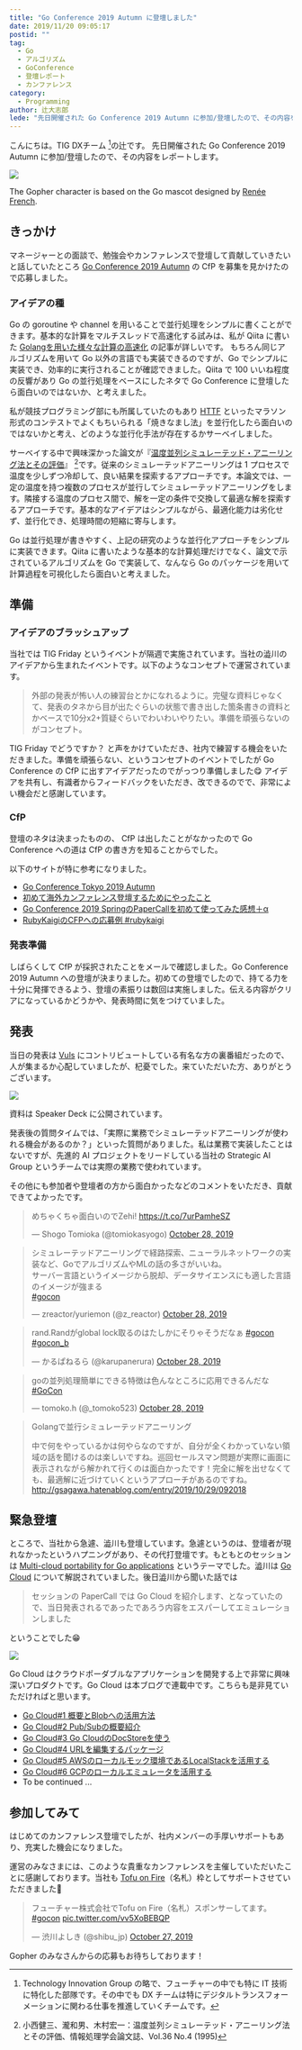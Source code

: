 ```yaml
---
title: "Go Conference 2019 Autumn に登壇しました"
date: 2019/11/20 09:05:17
postid: ""
tag:
  - Go
  - アルゴリズム
  - GoConference
  - 登壇レポート
  - カンファレンス
category:
  - Programming
author: 辻大志郎
lede: "先日開催された Go Conference 2019 Autumn に参加/登壇したので、その内容をレポートします。"
---
```

こんにちは。TIG DXチーム [^2]の辻です。
先日開催された Go Conference 2019 Autumn に参加/登壇したので、その内容をレポートします。

<img src="/images/20191120/gopher-kun.jpg" class="img-small-size" loading="lazy">

The Gopher character is based on the Go mascot designed by [Renée French](http://reneefrench.blogspot.com/).

 [^2]: Technology Innovation Group の略で、フューチャーの中でも特に IT 技術に特化した部隊です。その中でも DX チームは特にデジタルトランスフォーメーションに関わる仕事を推進していくチームです。

## きっかけ

マネージャーとの面談で、勉強会やカンファレンスで登壇して貢献していきたいと話していたところ [Go Conference 2019 Autumn](https://www.papercall.io/gocon-tokyo-2019-autumn) の CfP を募集を見かけたので応募しました。

### アイデアの種

Go の goroutine や channel を用いることで並行処理をシンプルに書くことができます。基本的な計算をマルチスレッドで高速化する試みは、私が Qiita に書いた [Golangを用いた様々な計算の高速化](https://qiita.com/tutuz/items/057452fbbe9a5ae26d37) の記事が詳しいです。
もちろん同じアルゴリズムを用いて Go 以外の言語でも実装できるのですが、Go でシンプルに実装でき、効率的に実行されることが確認できました。Qiita で 100 いいね程度の反響があり Go の並行処理をベースにしたネタで Go Conference に登壇したら面白いのではないか、と考えました。

私が競技プログラミング部にも所属していたのもあり [HTTF](https://atcoder.jp/contests/future-contest-2020-qual) といったマラソン形式のコンテストでよくもちいられる「焼きなまし法」を並行化したら面白いのではないかと考え、どのような並行化手法が存在するかサーベイしました。

サーベイする中で興味深かった論文が『[温度並列シミュレーテッド・アニーリング法とその評価](https://ipsj.ixsq.nii.ac.jp/ej/?action=repository_uri&item_id=13940&file_id=1&file_no=1)』 [^1]です。従来のシミュレーテッドアニーリングは 1 プロセスで温度を少しずつ冷却して、良い結果を探索するアプローチです。本論文では、一定の温度を持つ複数のプロセスが並行してシミュレーテッドアニーリングをします。隣接する温度のプロセス間で、解を一定の条件で交換して最適な解を探索するアプローチです。基本的なアイデアはシンプルながら、最適化能力は劣化せず、並行化でき、処理時間の短縮に寄与します。

 [^1]: 小西健三、瀧和男、木村宏一：温度並列シミュレーテッド・アニーリング法とその評価、情報処理学会論文誌、Vol.36 No.4 (1995)

Go は並行処理が書きやすく、上記の研究のような並行化アプローチをシンプルに実装できます。Qiita に書いたような基本的な計算処理だけでなく、論文で示されているアルゴリズムを Go で実装して、なんなら Go のパッケージを用いて計算過程を可視化したら面白いと考えました。

## 準備

### アイデアのブラッシュアップ

当社では TIG Friday というイベントが隔週で実施されています。当社の澁川のアイデアから生まれたイベントです。以下のようなコンセプトで運営されています。

> 外部の発表が怖い人の練習台とかになれるように。完璧な資料じゃなくて、発表のタネから目が出たぐらいの状態で書き出した箇条書きの資料とかベースで10分x2+質疑ぐらいでわいわいやりたい。準備を頑張らないのがコンセプト。

TIG Friday でどうですか？ と声をかけていただき、社内で練習する機会をいただきました。準備を頑張らない、というコンセプトのイベントでしたが Go Conference の CfP に出すアイデアだったのでがっつり準備しました😋
アイデアを共有し、有識者からフィードバックをいただき、改できるのでで、非常によい機会だと感謝しています。

### CfP

登壇のネタは決まったものの、 CfP は出したことがなかったので Go Conference への道は CfP の書き方を知ることからでした。

以下のサイトが特に参考になりました。

- [Go Conference Tokyo 2019 Autumn](https://www.papercall.io/gocon-tokyo-2019-autumn)
- [初めて海外カンファレンス登壇するためにやったこと](https://blog.monochromegane.com/blog/2019/08/11/toward_the_oversea_conference/)
- [Go Conference 2019 SpringのPaperCallを初めて使ってみた感想＋α](https://ymotongpoo.hatenablog.com/entry/2019/04/25/001319)
- [RubyKaigiのCFPへの応募例 #rubykaigi](https://www.clear-code.com/blog/2017/6/6.html)

### 発表準備

しばらくして CfP が採択されたことをメールで確認しました。Go Conference 2019 Autumn への登壇が決まりました。初めての登壇でしたので、持てる力を十分に発揮できるよう、登壇の素振りは数回は実施しました。伝える内容がクリアになっているかどうかや、発表時間に気をつけていました。

## 発表

当日の発表は [Vuls](https://github.com/future-architect/vuls) にコントリビュートしている有名な方の裏番組だったので、人が集まるか心配していましたが、杞憂でした。来ていただいた方、ありがとうございます。

<img src="/images/20191120/photo_20191120_01.jpeg" loading="lazy">

資料は Speaker Deck に公開されています。

<script async class="speakerdeck-embed" data-id="01855be763dc46f18bfba1cf8d60f147" data-ratio="1.77777777777778" src="//speakerdeck.com/assets/embed.js"></script>

発表後の質問タイムでは、「実際に業務でシミュレーテッドアニーリングが使われる機会があるのか？」といった質問がありました。私は業務で実装したことはないですが、先進的 AI プロジェクトをリードしている当社の Strategic AI Group というチームでは実際の業務で使われています。

その他にも参加者や登壇者の方から面白かったなどのコメントをいただき、貢献できてよかったです。

<blockquote class="twitter-tweet"><p lang="ja" dir="ltr">めちゃくちゃ面白いのでZehi! <a href="https://t.co/7urPamheSZ">https://t.co/7urPamheSZ</a></p>&mdash; Shogo Tomioka (@tomiokasyogo) <a href="https://twitter.com/tomiokasyogo/status/1188716537110093824?ref_src=twsrc%5Etfw">October 28, 2019</a></blockquote> <script async src="https://platform.twitter.com/widgets.js" charset="utf-8"></script>

<blockquote class="twitter-tweet"><p lang="ja" dir="ltr">シミュレーテッドアニーリングで経路探索、ニューラルネットワークの実装など、GoでアルゴリズムやMLの話の多さがいいね。<br>サーバー言語というイメージから脱却、データサイエンスにも適した言語のイメージが強まる<br> <a href="https://twitter.com/hashtag/gocon?src=hash&amp;ref_src=twsrc%5Etfw">#gocon</a></p>&mdash; zreactor/yuriemon (@z_reactor) <a href="https://twitter.com/z_reactor/status/1188703466656387072?ref_src=twsrc%5Etfw">October 28, 2019</a></blockquote> <script async src="https://platform.twitter.com/widgets.js" charset="utf-8"></script>

<blockquote class="twitter-tweet"><p lang="ja" dir="ltr">rand.Randがglobal lock取るのはたしかにそりゃそうだなぁ <a href="https://twitter.com/hashtag/gocon?src=hash&amp;ref_src=twsrc%5Etfw">#gocon</a> <a href="https://twitter.com/hashtag/gocon_b?src=hash&amp;ref_src=twsrc%5Etfw">#gocon_b</a></p>&mdash; かるぱねるら (@karupanerura) <a href="https://twitter.com/karupanerura/status/1188702910529462272?ref_src=twsrc%5Etfw">October 28, 2019</a></blockquote> <script async src="https://platform.twitter.com/widgets.js" charset="utf-8"></script>

<blockquote class="twitter-tweet"><p lang="ja" dir="ltr">goの並列処理簡単にできる特徴は色んなところに応用できるんだな <a href="https://twitter.com/hashtag/GoCon?src=hash&amp;ref_src=twsrc%5Etfw">#GoCon</a></p>&mdash; tomoko.h (@_tomoko523) <a href="https://twitter.com/_tomoko523/status/1188700567821905920?ref_src=twsrc%5Etfw">October 28, 2019</a></blockquote> <script async src="https://platform.twitter.com/widgets.js" charset="utf-8"></script>

> Golangで並行シミュレーテッドアニーリング
>
> 中で何をやっているかは何やらなのですが、自分が全くわかっていない領域の話を聞けるのは楽しいですね。巡回セールスマン問題が実際に画面に表示されながら解かれて行くのは面白かったです！完全に解を出せなくても、最適解に近づけていくというアプローチがあるのですね。
> http://gsagawa.hatenablog.com/entry/2019/10/29/092018

## 緊急登壇

ところで、当社から急遽、澁川も登壇しています。急遽というのは、登壇者が現れなかったというハプニングがあり、その代打登壇です。もともとのセッションは [Multi-cloud portability for Go applications](https://gocon.jp/sessions/multi-cloud_portability_for_go_applications/) というテーマでした。澁川は [Go Cloud](https://gocloud.dev/) について解説されていました。後日澁川から聞いた話では

> セッションの PaperCall では Go Cloud を紹介します、となっていたので、当日発表されるであったであろう内容をエスパーしてエミュレーションしました

ということでした😁

<img src="/images/20191120/photo_20191120_02.jpeg" loading="lazy">

Go Cloud はクラウドポーダブルなアプリケーションを開発する上で非常に興味深いプロダクトです。Go Cloud は本ブログで連載中です。こちらも是非見ていただければと思います。

- [Go Cloud#1 概要とBlobへの活用方法](/articles/20191111/)
- [Go Cloud#2 Pub/Subの概要紹介](/articles/20191112/)
- [Go Cloud#3 Go CloudのDocStoreを使う](/articles/20191113/)
- [Go Cloud#4 URLを編集するパッケージ](/articles/20191114/)
- [Go Cloud#5 AWSのローカルモック環境であるLocalStackを活用する](/articles/20191115/)
- [Go Cloud#6 GCPのローカルエミュレータを活用する](/articles/20191119/)
- To be continued ...

## 参加してみて

はじめてのカンファレンス登壇でしたが、社内メンバーの手厚いサポートもあり、充実した機会になりました。

運営のみなさまには、このような貴重なカンファレンスを主催していただいたことに感謝しております。当社も [Tofu on Fire](https://gocon.jp/partners/nameplate/future/)（名札）枠としてサポートさせていただきました📛

<blockquote class="twitter-tweet"><p lang="ja" dir="ltr">フューチャー株式会社でTofu on Fire（名札）スポンサーしてます。 <a href="https://twitter.com/hashtag/gocon?src=hash&amp;ref_src=twsrc%5Etfw">#gocon</a> <a href="https://t.co/vv5XoBEBQP">pic.twitter.com/vv5XoBEBQP</a></p>&mdash; 渋川よしき (@shibu_jp) <a href="https://twitter.com/shibu_jp/status/1188601238826303488?ref_src=twsrc%5Etfw">October 27, 2019</a></blockquote> <script async src="https://platform.twitter.com/widgets.js" charset="utf-8"></script>

Gopher のみなさんからの応募もお待ちしております！

